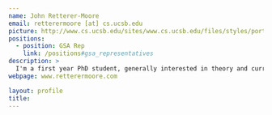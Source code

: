 ```yaml
---
name: John Retterer-Moore
email: retterermoore [at] cs.ucsb.edu
picture: http://www.cs.ucsb.edu/sites/www.cs.ucsb.edu/files/styles/portrait-full/public/images/graduate/Retterer-Moore_John.JPG?itok=oXlNiAWH&c=08fbd2266644d36fe5ecf2d1d8ba0763
positions:
  - position: GSA Rep
    link: /positions#gsa_representatives
description: >
  I'm a first year PhD student, generally interested in theory and currently working on cryptography.
webpage: www.retterermoore.com

layout: profile
title: 
---
```

